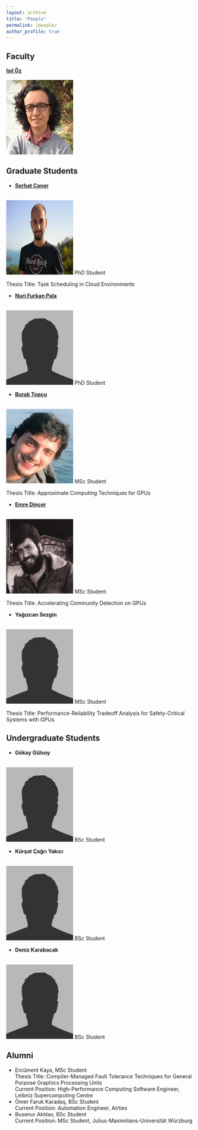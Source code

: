 ```yaml
---
layout: archive
title: "People"
permalink: /people/
author_profile: true
---
```


Faculty
---

**[Işıl Öz](https://www.linkedin.com/in/isiloz/)**<br/><br/>
<img src='/images/isil_oz.png' width="180" height="200">

Graduate Students
---

- **[Serhat Caner](https://www.linkedin.com/in/serhatcaner/)**<br/><br/>
<img src='/images/ra_serhat_caner.png' width="180" height="200">
 PhD Student<br/>
 
 Thesis Title: Task Scheduling in Cloud Environments
 
- **[Nuri Furkan Pala](https://www.linkedin.com/in/nurifurkanpala/)**<br/><br/>
<img src='/images/bio-photo.jpg' width="180" height="200">
 PhD Student<br/>
 
- **[Burak Topçu](https://tr.linkedin.com/in/burak-topcu)**<br/><br/>
<img src='/images/burak_topcu.png' width="180" height="200">
 MSc Student<br/>
 
 Thesis Title: Approximate Computing Techniques for GPUs

- **[Emre Dinçer](https://www.linkedin.com/in/emredncr)**<br/><br/>
<img src='/images/emre_dincer.jpeg' width="180" height="200">
 MSc Student<br/>
 
 Thesis Title: Accelerating Community Detection on GPUs

- **Yağızcan Sezgin**<br/><br/>
<img src='/images/bio-photo.jpg' width="180" height="200">
 MSc Student<br/>
 
 Thesis Title: Performance-Reliability Tradeoff Analysis for Safety-Critical Systems with GPUs
 
Undergraduate Students
---

- **Gökay Gülsoy**<br/><br/>
<img src='/images/bio-photo.jpg' width="180" height="200">
 BSc Student<br/>

- **Kürşat Çağrı Yakıcı**<br/><br/>
<img src='/images/bio-photo.jpg' width="180" height="200">
 BSc Student<br/>

- **Deniz Karabacak**<br/><br/>
<img src='/images/bio-photo.jpg' width="180" height="200">
 BSc Student<br/>
 
Alumni
---

- Ercüment Kaya, MSc Student <br/> Thesis Title: Compiler-Managed Fault Tolerance Techniques for General Purpose Graphics Processing Units <br/> Current Position: High-Performance Computing Software Engineer, Leibniz Supercomputing Centre
- Ömer Faruk Karadaş, BSc Student <br/> Current Position: Automation Engineer, Airties
- Busenur Aktılav, BSc Student <br/> Current Position: MSc Student, Julius-Maximilians-Universität Würzburg
